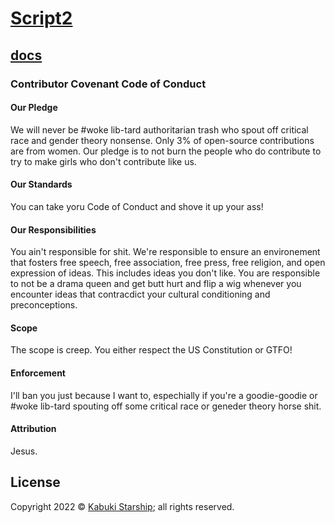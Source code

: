 # [Script2](../README)

## [docs](./)

### Contributor Covenant Code of Conduct

#### Our Pledge

We will never be #woke lib-tard authoritarian trash who spout off critical race and gender theory nonsense. Only 3% of open-source contributions are from women. Our pledge is to not burn the people who do contribute to try to make girls who don't contribute like us.

#### Our Standards

You can take yoru Code of Conduct and shove it up your ass!

#### Our Responsibilities

You ain't responsible for shit. We're responsible to ensure an environement that fosters free speech, free association, free press, free religion, and open expression of ideas. This includes ideas you don't like. You are responsible to not be a drama queen and get butt hurt and flip a wig whenever you encounter ideas that contracdict your cultural conditioning and preconceptions.

#### Scope

The scope is creep. You either respect the US Constitution or GTFO!

#### Enforcement

I'll ban you just because I want to, espechially if you're a goodie-goodie or #woke lib-tard spouting off some critical race or geneder theory horse shit.

#### Attribution

Jesus.

## License

Copyright 2022 © [Kabuki Starship](https://kabukistarship.com); all rights reserved.
